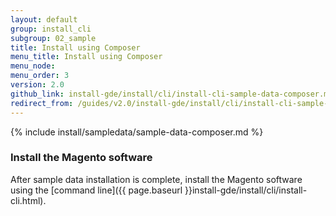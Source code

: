 ```yaml
---
layout: default
group: install_cli 
subgroup: 02_sample
title: Install using Composer
menu_title: Install using Composer
menu_node: 
menu_order: 3
version: 2.0
github_link: install-gde/install/cli/install-cli-sample-data-composer.md
redirect_from: /guides/v2.0/install-gde/install/cli/install-cli-sample-data-cli.html
---
```


{% include install/sampledata/sample-data-composer.md %}

### Install the Magento software
After sample data installation is complete, install the Magento software using the [command line]({{ page.baseurl }}install-gde/install/cli/install-cli.html).
